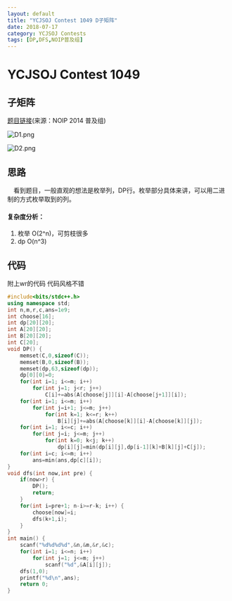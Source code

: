 ```yaml
---
layout: default
title: "YCJSOJ Contest 1049 D子矩阵"
date: 2018-07-17
category: YCJSOJ Contests
tags: [DP,DFS,NOIP普及组]
---
```


# YCJSOJ Contest 1049

## 子矩阵

[题目链接](http://122.228.121.148:8111/problem.php?cid=1049&pid=3)(来源：NOIP 2014 普及组)  

![D1.png](https://i.loli.net/2018/07/17/5b4ded7a2612f.png)

![D2.png](https://i.loli.net/2018/07/17/5b4dfbb99642c.png)

## 思路

&emsp;看到题目，一般直观的想法是枚举列，DP行。枚举部分具体来讲，可以用二进制的方式枚举取到的列。  
#### 复杂度分析：

1. 枚举 O(2^n)，可剪枝很多
2. dp O(n^3)

## 代码

附上wr的代码
代码风格不错

```C++
#include<bits/stdc++.h>
using namespace std;
int n,m,r,c,ans=1e9;
int choose[16];
int dp[20][20];
int A[20][20];
int B[20][20];
int C[20];
void DP() {
    memset(C,0,sizeof(C));
    memset(B,0,sizeof(B));
    memset(dp,63,sizeof(dp));
    dp[0][0]=0;
    for(int i=1; i<=m; i++)
        for(int j=1; j<r; j++)
            C[i]+=abs(A[choose[j]][i]-A[choose[j+1]][i]);
    for(int i=1; i<=m; i++)
        for(int j=i+1; j<=m; j++)
            for(int k=1; k<=r; k++)
                B[i][j]+=abs(A[choose[k]][i]-A[choose[k]][j]);
    for(int i=1; i<=c; i++)
        for(int j=i; j<=m; j++)
            for(int k=0; k<j; k++)
                dp[i][j]=min(dp[i][j],dp[i-1][k]+B[k][j]+C[j]);
    for(int i=c; i<=m; i++)
        ans=min(ans,dp[c][i]);
}
void dfs(int now,int pre) {
    if(now>r) {
        DP();
        return;
    }
    for(int i=pre+1; n-i>=r-k; i++) {
        choose[now]=i;
        dfs(k+1,i);
    }
}
int main() {
    scanf("%d%d%d%d",&n,&m,&r,&c);
    for(int i=1; i<=n; i++)
        for(int j=1; j<=m; j++)
            scanf("%d",&A[i][j]);
    dfs(1,0);
    printf("%d\n",ans);
    return 0;
}
```